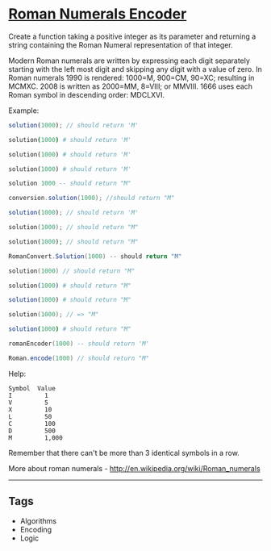 # [Roman Numerals Encoder](https://www.codewars.com/kata/51b62bf6a9c58071c600001b)

Create a function taking a positive integer as its parameter and returning a string containing the Roman Numeral representation of that integer.

Modern Roman numerals are written by expressing each digit separately starting with the left most digit and skipping any digit with a value of zero. In Roman numerals 1990 is rendered: 1000=M, 900=CM, 90=XC; resulting in MCMXC. 2008 is written as 2000=MM, 8=VIII; or MMVIII. 1666 uses each Roman symbol in descending order: MDCLXVI.

Example:

```javascript
solution(1000); // should return 'M'
```

```coffeescript
solution(1000) # should return 'M'
```

```ruby
solution(1000) # should return 'M'
```

```python
solution(1000) # should return 'M'
```

```haskell
solution 1000 -- should return "M"
```

```java
conversion.solution(1000); //should return "M"
```

```typescript
solution(1000); // should return 'M'
```

```cpp
solution(1000); // should return "M"
```

```php
solution(1000); // should return "M"
```

```csharp
RomanConvert.Solution(1000) -- should return "M"
```

```swift
solution(1000) // should return "M"
```

```elixir
solution(1000) # should return "M"
```

```r
solution(1000) # should return "M"
```

```c
solution(1000); // => "M"
```

```nim
solution(1000) # should return "M"
```

```lua
romanEncoder(1000) -- should return 'M'
```

```scala
Roman.encode(1000) // should return "M"
```

Help:

```
Symbol	Value
I	      1
V	      5
X	      10
L	      50
C	      100
D	      500
M	      1,000
```

Remember that there can't be more than 3 identical symbols in a row.

More about roman numerals - http://en.wikipedia.org/wiki/Roman_numerals

---

## Tags

- Algorithms
- Encoding
- Logic
